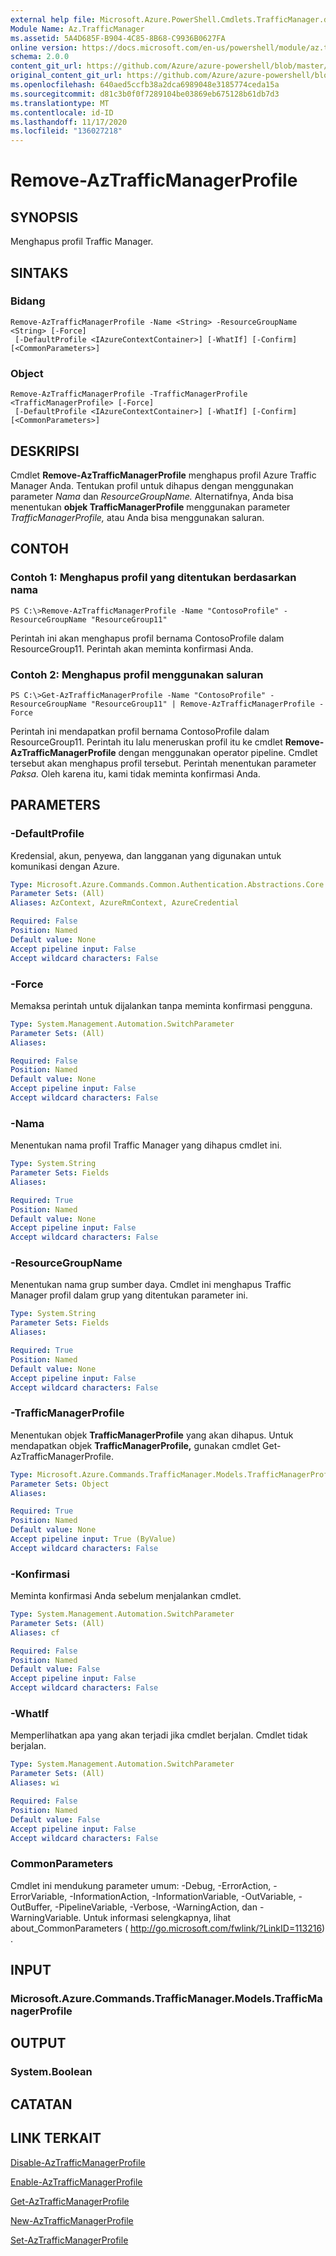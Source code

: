 ```yaml
---
external help file: Microsoft.Azure.PowerShell.Cmdlets.TrafficManager.dll-Help.xml
Module Name: Az.TrafficManager
ms.assetid: 5A4D685F-B904-4C85-8B68-C9936B0627FA
online version: https://docs.microsoft.com/en-us/powershell/module/az.trafficmanager/remove-aztrafficmanagerprofile
schema: 2.0.0
content_git_url: https://github.com/Azure/azure-powershell/blob/master/src/TrafficManager/TrafficManager/help/Remove-AzTrafficManagerProfile.md
original_content_git_url: https://github.com/Azure/azure-powershell/blob/master/src/TrafficManager/TrafficManager/help/Remove-AzTrafficManagerProfile.md
ms.openlocfilehash: 640aed5ccfb38a2dca6989048e3185774ceda15a
ms.sourcegitcommit: d81c3b0f0f7289104be03869eb675128b61db7d3
ms.translationtype: MT
ms.contentlocale: id-ID
ms.lasthandoff: 11/17/2020
ms.locfileid: "136027218"
---
```

# Remove-AzTrafficManagerProfile

## SYNOPSIS
Menghapus profil Traffic Manager.

## SINTAKS

### Bidang
```
Remove-AzTrafficManagerProfile -Name <String> -ResourceGroupName <String> [-Force]
 [-DefaultProfile <IAzureContextContainer>] [-WhatIf] [-Confirm] [<CommonParameters>]
```

### Object
```
Remove-AzTrafficManagerProfile -TrafficManagerProfile <TrafficManagerProfile> [-Force]
 [-DefaultProfile <IAzureContextContainer>] [-WhatIf] [-Confirm] [<CommonParameters>]
```

## DESKRIPSI
Cmdlet **Remove-AzTrafficManagerProfile** menghapus profil Azure Traffic Manager Anda.
Tentukan profil untuk dihapus dengan menggunakan parameter *Nama* dan *ResourceGroupName.*
Alternatifnya, Anda bisa menentukan **objek TrafficManagerProfile** menggunakan parameter *TrafficManagerProfile,* atau Anda bisa menggunakan saluran.

## CONTOH

### Contoh 1: Menghapus profil yang ditentukan berdasarkan nama
```
PS C:\>Remove-AzTrafficManagerProfile -Name "ContosoProfile" -ResourceGroupName "ResourceGroup11"
```

Perintah ini akan menghapus profil bernama ContosoProfile dalam ResourceGroup11.
Perintah akan meminta konfirmasi Anda.

### Contoh 2: Menghapus profil menggunakan saluran
```
PS C:\>Get-AzTrafficManagerProfile -Name "ContosoProfile" -ResourceGroupName "ResourceGroup11" | Remove-AzTrafficManagerProfile -Force
```

Perintah ini mendapatkan profil bernama ContosoProfile dalam ResourceGroup11.
Perintah itu lalu meneruskan profil itu ke cmdlet **Remove-AzTrafficManagerProfile** dengan menggunakan operator pipeline.
Cmdlet tersebut akan menghapus profil tersebut.
Perintah menentukan parameter *Paksa.*
Oleh karena itu, kami tidak meminta konfirmasi Anda.

## PARAMETERS

### -DefaultProfile
Kredensial, akun, penyewa, dan langganan yang digunakan untuk komunikasi dengan Azure.

```yaml
Type: Microsoft.Azure.Commands.Common.Authentication.Abstractions.Core.IAzureContextContainer
Parameter Sets: (All)
Aliases: AzContext, AzureRmContext, AzureCredential

Required: False
Position: Named
Default value: None
Accept pipeline input: False
Accept wildcard characters: False
```

### -Force
Memaksa perintah untuk dijalankan tanpa meminta konfirmasi pengguna.

```yaml
Type: System.Management.Automation.SwitchParameter
Parameter Sets: (All)
Aliases:

Required: False
Position: Named
Default value: None
Accept pipeline input: False
Accept wildcard characters: False
```

### -Nama
Menentukan nama profil Traffic Manager yang dihapus cmdlet ini.

```yaml
Type: System.String
Parameter Sets: Fields
Aliases:

Required: True
Position: Named
Default value: None
Accept pipeline input: False
Accept wildcard characters: False
```

### -ResourceGroupName
Menentukan nama grup sumber daya.
Cmdlet ini menghapus Traffic Manager profil dalam grup yang ditentukan parameter ini.

```yaml
Type: System.String
Parameter Sets: Fields
Aliases:

Required: True
Position: Named
Default value: None
Accept pipeline input: False
Accept wildcard characters: False
```

### -TrafficManagerProfile
Menentukan objek **TrafficManagerProfile** yang akan dihapus.
Untuk mendapatkan objek **TrafficManagerProfile,** gunakan cmdlet Get-AzTrafficManagerProfile.

```yaml
Type: Microsoft.Azure.Commands.TrafficManager.Models.TrafficManagerProfile
Parameter Sets: Object
Aliases:

Required: True
Position: Named
Default value: None
Accept pipeline input: True (ByValue)
Accept wildcard characters: False
```

### -Konfirmasi
Meminta konfirmasi Anda sebelum menjalankan cmdlet.

```yaml
Type: System.Management.Automation.SwitchParameter
Parameter Sets: (All)
Aliases: cf

Required: False
Position: Named
Default value: False
Accept pipeline input: False
Accept wildcard characters: False
```

### -WhatIf
Memperlihatkan apa yang akan terjadi jika cmdlet berjalan.
Cmdlet tidak berjalan.

```yaml
Type: System.Management.Automation.SwitchParameter
Parameter Sets: (All)
Aliases: wi

Required: False
Position: Named
Default value: False
Accept pipeline input: False
Accept wildcard characters: False
```

### CommonParameters
Cmdlet ini mendukung parameter umum: -Debug, -ErrorAction, -ErrorVariable, -InformationAction, -InformationVariable, -OutVariable, -OutBuffer, -PipelineVariable, -Verbose, -WarningAction, dan -WarningVariable. Untuk informasi selengkapnya, lihat about_CommonParameters ( http://go.microsoft.com/fwlink/?LinkID=113216) .

## INPUT

### Microsoft.Azure.Commands.TrafficManager.Models.TrafficManagerProfile

## OUTPUT

### System.Boolean

## CATATAN

## LINK TERKAIT

[Disable-AzTrafficManagerProfile](./Disable-AzTrafficManagerProfile.md)

[Enable-AzTrafficManagerProfile](./Enable-AzTrafficManagerProfile.md)

[Get-AzTrafficManagerProfile](./Get-AzTrafficManagerProfile.md)

[New-AzTrafficManagerProfile](./New-AzTrafficManagerProfile.md)

[Set-AzTrafficManagerProfile](./Set-AzTrafficManagerProfile.md)


